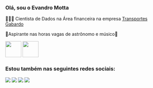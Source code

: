 ### Olá, sou o Evandro Motta
👨🏻‍💻 Cientista de Dados na Área financeira na empresa [Transportes Gabardo](https://transgabardo.com.br/site/)

🔭Aspirante nas horas vagas de astrônomo e músico🎸

<div style="display: inline">
  <img width='50' height='50'
  <img width='50' height='50' src="https://cdn.jsdelivr.net/gh/devicons/devicon/icons/python/python-original.svg" />
  <img width='50' height='50'src="https://cdn.jsdelivr.net/gh/devicons/devicon/icons/jupyter/jupyter-original-wordmark.svg" />          
</div>

### Estou também nas seguintes redes sociais:
<div>
  <a href="https://www.linkedin.com/in/evandrosmotta" target="_blank"><img src="https://img.shields.io/badge/-LinkedIn-%230077B5?style=for-the-badge&logo=linkedin&logoColor=white" target="_blank"></a> 
  <a href="https://instagram.com/evandrosmotta" target="_blank"><img src="https://img.shields.io/badge/-Instagram-%23E4405F?style=for-the-badge&logo=instagram&logoColor=white" target="_blank"></a>
  <a href = "mailto:evandrosm@live.com"><img src="https://img.shields.io/badge/Microsoft_Outlook-0078D4?style=for-the-badge&logo=microsoft-outlook&logoColor=white" target="_blank"></a>
 	<a href="https://discord.gg/AgTCXJV2" target="_blank"><img src="https://img.shields.io/badge/Discord-7289DA?style=for-the-badge&logo=discord&logoColor=white" target="_blank"></a> 
  

  
</div>


<!--
**Evandromotta/Evandromotta** is a ✨ _special_ ✨ repository because its `README.md` (this file) appears on your GitHub profile.

Here are some ideas to get you started:

- 🔭 I’m currently working on ...
- 🌱 I’m currently learning ...
- 👯 I’m looking to collaborate on ...
- 🤔 I’m looking for help with ...
- 💬 Ask me about ...
- 📫 How to reach me: ...
- 😄 Pronouns: ...
- ⚡ Fun fact: ...
-->
